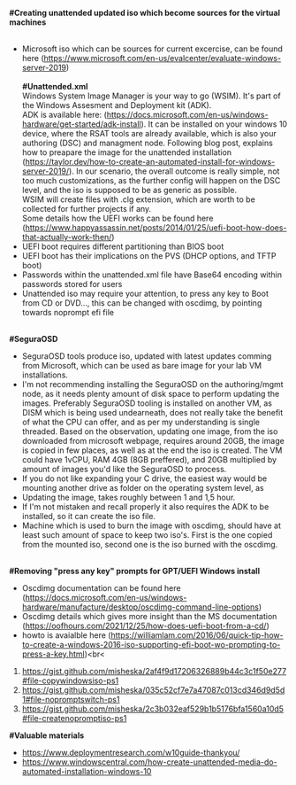 **#Creating unattended updated iso which become sources for the virtual machines**<br><br>
+ Microsoft iso which can be sources for current excercise, can be found here (https://www.microsoft.com/en-us/evalcenter/evaluate-windows-server-2019)<br><br>
**#Unattended.xml**<br>
Windows System Image Manager is your way to go (WSIM). It's part of the Windows Assesment and Deployment kit (ADK).<br>
ADK is available here: (https://docs.microsoft.com/en-us/windows-hardware/get-started/adk-install). It can be installed on your windows 10 device, where the RSAT tools are already available, which is also your authoring (DSC) and managment node. Following blog post, explains how to preapare the image for the unattended installation (https://taylor.dev/how-to-create-an-automated-install-for-windows-server-2019/). In our scenario, the overall outcome is really simple, not too much customizations, as the further config will happen on the DSC level, and the iso is supposed to be as generic as possible.<br>
WSIM will create files with .clg extension, which are worth to be collected for further projects if any.<br>
Some details how the UEFI works can be found here (https://www.happyassassin.net/posts/2014/01/25/uefi-boot-how-does-that-actually-work-then/)
+ UEFI boot requires different partitioning than BIOS boot<br>
+ UEFI boot has their implications on the PVS (DHCP options, and TFTP boot)<br>
+ Passwords within the unattended.xml file have Base64 encoding within passwords stored for users<br>
+ Unattended iso may require your attention, to press any key to Boot from CD or DVD..., this can be changed with oscdimg, by pointing towards noprompt efi file<br><br>

**#SeguraOSD**<br>
+ SeguraOSD tools produce iso, updated with latest updates comming from Microsoft, which can be used as bare image for your lab VM installations.<br>
+ I'm not recommending installing the SeguraOSD on the authoring/mgmt node, as it needs plenty amount of disk space to perform updating the images. Preferably SeguraOSD tooling is installed on another VM, as DISM which is being used undearneath, does not really take the benefit of what the CPU can offer, and as per my understanding is single threaded. Based on the observation, updating one image, from the iso downloaded from microsoft webpage, requires around 20GB, the image is copied in few places, as well as at the end the iso is created. The VM could have 1vCPU, RAM 4GB (8GB preffered), and 20GB multiplied by amount of images you'd like the SeguraOSD to process.<br>
+ If you do not like expanding your C drive, the easiest way would be mounting another drive as folder on the operating system level, as 
+ Updating the image, takes roughly between 1 and 1,5 hour.<br>
+ If I'm not mistaken and recall properly it also requires the ADK to be installed, so it can create the iso file.<br>
+ Machine which is used to burn the image with oscdimg, should have at least such amount of space to keep two iso's. First is the one copied from the mounted iso, second one is the iso burned with the oscdimg.<br><br>

**#Removing "press any key" prompts for GPT/UEFI Windows install**<br>
+ Oscdimg documentation can be found here (https://docs.microsoft.com/en-us/windows-hardware/manufacture/desktop/oscdimg-command-line-options)<br>
+ Oscdimg details which gives more insight than the MS documentation (https://oofhours.com/2021/12/25/how-does-uefi-boot-from-a-cd/)<br>
+ howto is avaialble here (https://williamlam.com/2016/06/quick-tip-how-to-create-a-windows-2016-iso-supporting-efi-boot-wo-prompting-to-press-a-key.html)<br<

1. https://gist.github.com/misheska/2af4f9d17206326889b44c3c1f50e277#file-copywindowsiso-ps1<br>
2. https://gist.github.com/misheska/035c52cf7e7a47087c013cd346d9d5d1#file-nopromptswitch-ps1<br>
3. https://gist.github.com/misheska/2c3b032eaf529b1b5176bfa1560a10d5#file-createnopromptiso-ps1<br>

**#Valuable materials**<br>
+ https://www.deploymentresearch.com/w10guide-thankyou/<br>
+ https://www.windowscentral.com/how-create-unattended-media-do-automated-installation-windows-10<br>

